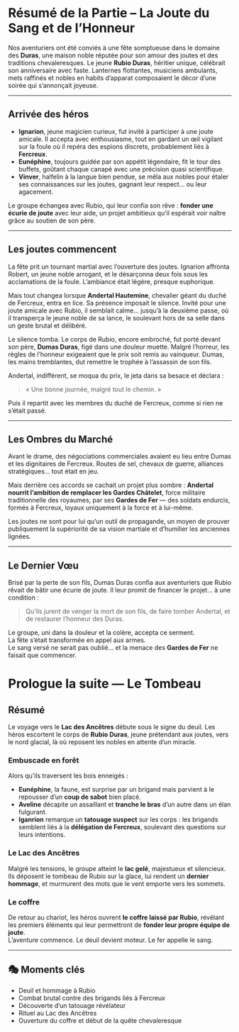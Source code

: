 # Résumé de la Partie – La Joute du Sang et de l’Honneur

Nos aventuriers ont été conviés à une fête somptueuse dans le domaine des **Duras**, une maison noble réputée pour son amour des joutes et des traditions chevaleresques. Le jeune **Rubio Duras**, héritier unique, célébrait son anniversaire avec faste. Lanternes flottantes, musiciens ambulants, mets raffinés et nobles en habits d’apparat composaient le décor d’une soirée qui s’annonçait joyeuse.

---

## Arrivée des héros
- **Ignarion**, jeune magicien curieux, fut invité à participer à une joute amicale. Il accepta avec enthousiasme, tout en gardant un œil vigilant sur la foule où il repéra des espions discrets, probablement liés à **Fercreux**.  
- **Eunéphine**, toujours guidée par son appétit légendaire, fit le tour des buffets, goûtant chaque canapé avec une précision quasi scientifique.  
- **Vinver**, halfelin à la langue bien pendue, se mêla aux nobles pour étaler ses connaissances sur les joutes, gagnant leur respect… ou leur agacement.  

Le groupe échangea avec Rubio, qui leur confia son rêve : **fonder une écurie de joute** avec leur aide, un projet ambitieux qu’il espérait voir naître grâce au soutien de son père.

---

## Les joutes commencent
La fête prit un tournant martial avec l’ouverture des joutes. Ignarion affronta Robert, un jeune noble arrogant, et le désarçonna deux fois sous les acclamations de la foule. L’ambiance était légère, presque euphorique.

Mais tout changea lorsque **Andertal Hautemine**, chevalier géant du duché de Fercreux, entra en lice. Sa présence imposait le silence. Invité pour une joute amicale avec Rubio, il semblait calme… jusqu’à la deuxième passe, où il transperça le jeune noble de sa lance, le soulevant hors de sa selle dans un geste brutal et délibéré.

Le silence tomba. Le corps de Rubio, encore embroché, fut porté devant son père, **Dumas Duras**, figé dans une douleur muette. Malgré l’horreur, les règles de l’honneur exigeaient que le prix soit remis au vainqueur. Dumas, les mains tremblantes, dut remettre le trophée à l’assassin de son fils.

Andertal, indifférent, se moqua du prix, le jeta dans sa besace et déclara :

> « Une bonne journée, malgré tout le chemin. »

Puis il repartit avec les membres du duché de Fercreux, comme si rien ne s’était passé.

---

## Les Ombres du Marché
Avant le drame, des négociations commerciales avaient eu lieu entre Dumas et les dignitaires de Fercreux. Routes de sel, chevaux de guerre, alliances stratégiques… tout était en jeu.  

Mais derrière ces accords se cachait un projet plus sombre : **Andertal nourrit l’ambition de remplacer les Gardes Châtelet**, force militaire traditionnelle des royaumes, par ses **Gardes de Fer** — des soldats endurcis, formés à Fercreux, loyaux uniquement à la force et à lui-même.  

Les joutes ne sont pour lui qu’un outil de propagande, un moyen de prouver publiquement la supériorité de sa vision martiale et d’humilier les anciennes lignées.

---

## Le Dernier Vœu
Brisé par la perte de son fils, Dumas Duras confia aux aventuriers que Rubio rêvait de bâtir une écurie de joute. Il leur promit de financer le projet… à une condition :

> Qu’ils jurent de venger la mort de son fils, de faire tomber Andertal, et de restaurer l’honneur des Duras.

Le groupe, uni dans la douleur et la colère, accepta ce serment.  
La fête s’était transformée en appel aux armes.  
Le sang versé ne serait pas oublié… et la menace des **Gardes de Fer** ne faisait que commencer.

#  Prologue la suite — Le Tombeau 

## Résumé

Le voyage vers le **Lac des Ancêtres** débute sous le signe du deuil. Les héros escortent le corps de **Rubio Duras**, jeune prétendant aux joutes, vers le nord glacial, là où reposent les nobles en attente d’un miracle.

### Embuscade en forêt
Alors qu’ils traversent les bois enneigés :
- **Eunéphine**, la faune, est surprise par un brigand mais parvient à le repousser d’un **coup de sabot** bien placé.
- **Aveline** décapite un assaillant et **tranche le bras** d’un autre dans un élan fulgurant.
- **Iganrion** remarque un **tatouage suspect** sur les corps : les brigands semblent liés à la **délégation de Fercreux**, soulevant des questions sur leurs intentions.

###  Le Lac des Ancêtres
Malgré les tensions, le groupe atteint le **lac gelé**, majestueux et silencieux.  
Ils déposent le tombeau de Rubio sur la glace, lui rendent un **dernier hommage**, et murmurent des mots que le vent emporte vers les sommets.

### Le coffre
De retour au chariot, les héros ouvrent **le coffre laissé par Rubio**, révélant les premiers éléments qui leur permettront de **fonder leur propre équipe de joute**.  
L’aventure commence. Le deuil devient moteur. Le fer appelle le sang.

---

## 🎭 Moments clés
- Deuil et hommage à Rubio
- Combat brutal contre des brigands liés à Fercreux
- Découverte d’un tatouage révélateur
- Rituel au Lac des Ancêtres
- Ouverture du coffre et début de la quête chevaleresque


